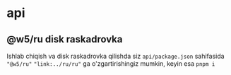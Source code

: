 # api

## @w5/ru disk raskadrovka

Ishlab chiqish va disk raskadrovka qilishda siz `api/package.json` sahifasida `"@w5/ru"` `"link:../ru/ru"` ga o'zgartirishingiz mumkin, keyin esa `pnpm i`
